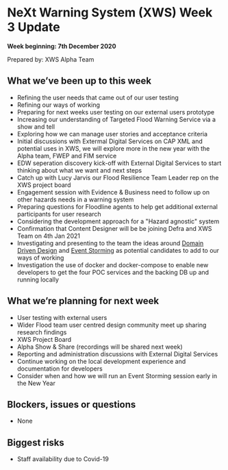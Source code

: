 # NeXt Warning System (XWS) Week 3 Update
**Week beginning: 7th December 2020** 

Prepared by: XWS Alpha Team

## What we’ve been up to this week

* Refining the user needs that came out of our user testing 
* Refining our ways of working
* Preparing for next weeks user testing on our external users prototype
* Increasing our understanding of Targeted Flood Warning Service via a show and tell
* Exploring how we can manage user stories and acceptance criteria 
* Initial discussions with Extermal Digital Services on CAP XML and potential uses in XWS, we will explore more in the new year with the Alpha team, FWEP and FIM service
* EDW seperation discovery kick-off with External Digital Services to start thinking about what we want and next steps
* Catch up with Lucy Jarvis our Flood Resilience Team Leader rep on the XWS project board
* Engagement session with Evidence & Business need to follow up on other hazards needs in a warning system
* Preparing questions for Floodline agents to help get additional external participants for user research
* Considering the development approach for a "Hazard agnostic" system
* Confirmation that Content Designer will be be joining Defra and XWS Team on 4th Jan 2021
* Investigating and presenting to the team the ideas around [Domain Driven Design](https://martinfowler.com/bliki/DomainDrivenDesign.html) and [Event Storming](https://techbeacon.com/devops/introduction-event-storming-easy-way-achieve-domain-driven-design) as potential candidates to add to our ways of working
* Investigation the use of docker and docker-compose to enable new developers to get the four POC services and the backing DB up and running locally

## What we’re planning for next week

* User testing with external users
* Wider Flood team user centred design community meet up sharing research findings
* XWS Project Board
* Alpha Show & Share (recordings will be shared next week)
* Reporting and administration discussions with External Digital Services
* Continue working on the local development experience and documentation for developers
* Consider when and how we will run an Event Storming session early in the New Year

## Blockers, issues or questions

* None

## Biggest risks

* Staff availability due to Covid-19
